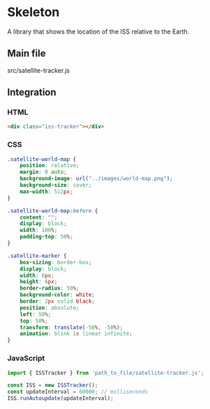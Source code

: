 # Skeleton

A library that shows the location of the ISS relative to the Earth.

## Main file

src/satellite-tracker.js

## Integration

### HTML
```html
<div class="iss-tracker"></div>
```

### CSS
```css
.satellite-world-map {
    position: relative;
    margin: 0 auto;
    background-image: url("../images/world-map.png");
    background-size: cover;
    max-width: 512px;
}

.satellite-world-map:before {
    content: "";
    display: block;
    width: 100%;
    padding-top: 50%;
}

.satellite-marker {
    box-sizing: border-box;
    display: block;
    width: 6px;
    height: 6px;
    border-radius: 50%;
    background-color: white;
    border: 2px solid black;
    position: absolute;
    left: 50%;
    top: 50%;
    transform: translate(-50%, -50%);
    animation: blink 1s linear infinite;
}
```

### JavaScript
```js
import { ISSTracker } from 'path_to_file/satellite-tracker.js';

const ISS = new ISSTracker();
const updateInterval = 60000; // milliseconds
ISS.runAutoupdate(updateInterval);
```
